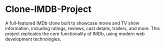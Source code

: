 # Clone-IMDB-Project
A full-featured IMDb clone built to showcase movie and TV show information, including ratings, reviews, cast details, trailers, and more. This project replicates the core functionality of IMDb, using modern web development technologies.
